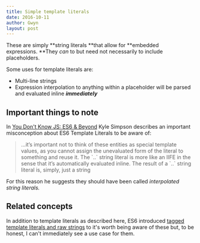 ```yaml
---
title: Simple template literals
date: 2016-10-11
author: Gwyn
layout: post
---
```


These are simply **string literals **that allow for **embedded expressions. **They _can_ to but need not necessarily to include placeholders.

Some uses for template literals are:

  * Multi-line strings
  * Expression interpolation to anything within a placeholder will be parsed and evaluated inline _**immediately**_



## Important things to note

In [You Don't Know JS: ES6 & Beyond](https://www.safaribooksonline.com/library/view/you-dont-know/9781491905241/) Kyle Simpson describes an important misconception about ES6 Template Literals to be aware of:

> &#8230;it’s important not to think of these entities as special template values, as you cannot assign the unevaluated form of the literal to something and reuse it. The \`..\` string literal is more like an IIFE in the sense that it’s automatically evaluated inline. The result of a \`..\` string literal is, simply, just a string

For this reason he suggests they should have been called _interpolated string literals._

## Related concepts

In addition to template literals as described here, ES6 introduced [tagged template literals and raw strings](https://developer.mozilla.org/en-US/docs/Web/JavaScript/Reference/Template_literals#Tagged_template_literals) to it's worth being aware of these but, to be honest, I can't immediately see a use case for them.
